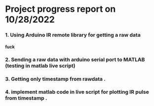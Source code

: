 # Project progress report on 10/28/2022

### 1. Using Arduino IR remote library for getting a raw data 

#### fuck

### 2. Sending a raw data with arduino serial port to MATLAB  (testing in matlab live script)

### 3. Getting only timestamp from rawdata . 

### 4. implement matlab code in live script for plotting IR pulse from timestamp .
